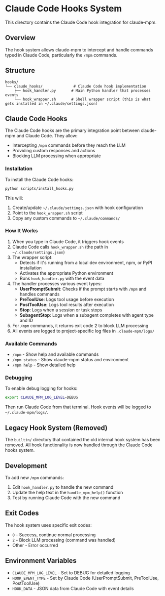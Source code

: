 # Claude Code Hooks System

This directory contains the Claude Code hook integration for claude-mpm.

## Overview

The hook system allows claude-mpm to intercept and handle commands typed in Claude Code, particularly the `/mpm` commands.

## Structure

```
hooks/
└── claude_hooks/              # Claude Code hook implementation
    ├── hook_handler.py       # Main Python handler that processes events
    └── hook_wrapper.sh       # Shell wrapper script (this is what gets installed in ~/.claude/settings.json)
```

## Claude Code Hooks

The Claude Code hooks are the primary integration point between claude-mpm and Claude Code. They allow:

- Intercepting `/mpm` commands before they reach the LLM
- Providing custom responses and actions
- Blocking LLM processing when appropriate

### Installation

To install the Claude Code hooks:

```bash
python scripts/install_hooks.py
```

This will:
1. Create/update `~/.claude/settings.json` with hook configuration
2. Point to the `hook_wrapper.sh` script
3. Copy any custom commands to `~/.claude/commands/`

### How It Works

1. When you type in Claude Code, it triggers hook events
2. Claude Code calls `hook_wrapper.sh` (the path in `~/.claude/settings.json`)
3. The wrapper script:
   - Detects if it's running from a local dev environment, npm, or PyPI installation
   - Activates the appropriate Python environment
   - Runs `hook_handler.py` with the event data
4. The handler processes various event types:
   - **UserPromptSubmit**: Checks if the prompt starts with `/mpm` and handles commands
   - **PreToolUse**: Logs tool usage before execution
   - **PostToolUse**: Logs tool results after execution
   - **Stop**: Logs when a session or task stops
   - **SubagentStop**: Logs when a subagent completes with agent type and ID
5. For `/mpm` commands, it returns exit code 2 to block LLM processing
6. All events are logged to project-specific log files in `.claude-mpm/logs/`

### Available Commands

- `/mpm` - Show help and available commands
- `/mpm status` - Show claude-mpm status and environment
- `/mpm help` - Show detailed help

### Debugging

To enable debug logging for hooks:

```bash
export CLAUDE_MPM_LOG_LEVEL=DEBUG
```

Then run Claude Code from that terminal. Hook events will be logged to `~/.claude-mpm/logs/`.

## Legacy Hook System (Removed)

The `builtin/` directory that contained the old internal hook system has been removed. All hook functionality is now handled through the Claude Code hooks system.

## Development

To add new `/mpm` commands:

1. Edit `hook_handler.py` to handle the new command
2. Update the help text in the `handle_mpm_help()` function
3. Test by running Claude Code with the new command

## Exit Codes

The hook system uses specific exit codes:

- `0` - Success, continue normal processing
- `2` - Block LLM processing (command was handled)
- Other - Error occurred

## Environment Variables

- `CLAUDE_MPM_LOG_LEVEL` - Set to DEBUG for detailed logging
- `HOOK_EVENT_TYPE` - Set by Claude Code (UserPromptSubmit, PreToolUse, PostToolUse)
- `HOOK_DATA` - JSON data from Claude Code with event details